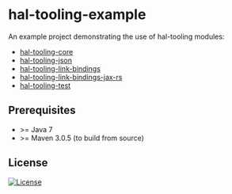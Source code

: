 # hal-tooling-example

An example project demonstrating the use of hal-tooling modules:
 * [hal-tooling-core](https://github.com/codeframes/hal-tooling-core)
 * [hal-tooling-json](https://github.com/codeframes/hal-tooling-json)
 * [hal-tooling-link-bindings](https://github.com/codeframes/hal-tooling-link-bindings)
 * [hal-tooling-link-bindings-jax-rs](https://github.com/codeframes/hal-tooling-link-bindings-jax-rs)
 * [hal-tooling-test](https://github.com/codeframes/hal-tooling-test)

## Prerequisites

 * \>= Java 7
 * \>= Maven 3.0.5 (to build from source)
 
## License
 
[![License](http://img.shields.io/:license-apache-blue.svg)](http://www.apache.org/licenses/LICENSE-2.0.html)
